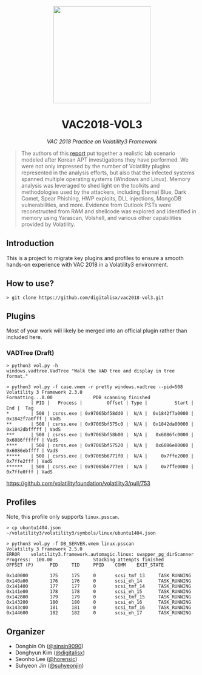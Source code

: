 <p align='center'><img src=https://static.wikia.nocookie.net/eldenring/images/f/f6/ER_Icon_Scroll_Royal_House.png height="256"></p>
<h1 align="center">VAC2018-VOL3</a></h1>
<p align="center">
  <em>VAC 2018 Practice on Volatility3 Framework</em>
</p>

> The authors of this [report](https://volatility-labs.blogspot.com/2018/11/results-from-annual-2018-volatility-contests.html) put together a realistic lab scenario modeled after Korean APT investigations they have performed. We were not only impressed by the number of Volatility plugins represented in the analysis efforts, but also that the infected systems spanned multiple operating systems (Windows and Linux). Memory analysis was leveraged to shed light on the toolkits and methodologies used by the attackers, including Eternal Blue, Dark Comet, Spear Phishing, HWP exploits, DLL injections, MongoDB vulnerabilities, and more. Evidence from Outlook PSTs were reconstructed from RAM and shellcode was explored and identified in memory using Yarascan, Volshell, and various other capabilities provided by Volatility.

## Introduction

This is a project to migrate key plugins and profiles to ensure a smooth hands-on experience with VAC 2018 in a Volatility3 environment.

## How to use?

```shell
> git clone https://github.com/digitalisx/vac2018-vol3.git
```

## Plugins

Most of your work will likely be merged into an official plugin rather than included here.

### VADTree (Draft)

```shell
> python3 vol.py -h
windows.vadtree.VadTree "Walk the VAD tree and display in tree format."
```

```shell
> python3 vol.py -f case.vmem -r pretty windows.vadtree --pid=508 
Volatility 3 Framework 2.3.0
Formatting...0.00               PDB scanning finished                        
         | PID |   Process |         Offset | Type |          Start |            End |  Tag
*        | 508 | csrss.exe | 0x97065bf58dd0 |  N/A |  0x1842f7a0000 |  0x1842f7a0fff | VadS
**       | 508 | csrss.exe | 0x97065bf575c0 |  N/A |  0x1842da00000 |  0x1842dbfffff | VadS
***      | 508 | csrss.exe | 0x97065bf58b00 |  N/A |   0x6086fc0000 |   0x6086ffffff | VadS
****     | 508 | csrss.exe | 0x97065bf57520 |  N/A |   0x6086e80000 |   0x6086ebffff | VadS
*****    | 508 | csrss.exe | 0x97065b6771f0 |  N/A |     0x7ffe2000 |     0x7ffe2fff | VadS
******   | 508 | csrss.exe | 0x97065b6777e0 |  N/A |     0x7ffe0000 |     0x7ffe0fff | VadS
```

https://github.com/volatilityfoundation/volatility3/pull/753

## Profiles

Note, this profile only supports `linux.psscan`.

```shell
> cp ubuntu1404.json ~/volatility3/volatility3/symbols/linux/ubuntu1404.json
```

```shell
> python3 vol.py -f DB_SERVER.vmem linux.psscan
Volatility 3 Framework 2.5.0
ERROR    volatility3.framework.automagic.linux: swapper_pg_dirScanner      
Progress:  100.00               Stacking attempts finished                 
OFFSET (P)      PID     TID     PPID    COMM    EXIT_STATE

0x140000        175     175     0       scsi_tmf_13     TASK_RUNNING
0x140a00        176     176     0       scsi_eh_14      TASK_RUNNING
0x141400        177     177     0       scsi_tmf_14     TASK_RUNNING
0x141e00        178     178     0       scsi_eh_15      TASK_RUNNING
0x142800        179     179     0       scsi_tmf_15     TASK_RUNNING
0x143200        180     180     0       scsi_eh_16      TASK_RUNNING
0x143c00        181     181     0       scsi_tmf_16     TASK_RUNNING
0x144600        182     182     0       scsi_eh_17      TASK_RUNNING
```

## Organizer
- Dongbin Oh ([@sinsin9090](https://github.com/sinsin9090))
- Donghyun Kim ([@digitalisx](https://github.com/digitalisx))
- Seonho Lee ([@horensic](https://github.com/horensic))
- Suhyeon Jin ([@suhyeonjin](https://github.com/suhyeonjin))
